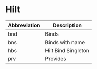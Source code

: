 # Hilt

| Abbreviation | Description |
| --- | --- |
| bnd | Binds |
| bns | Binds with name |
| hbs | Hilt Bind Singleton |
| prv | Provides |
